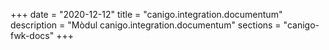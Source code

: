 +++
date        = "2020-12-12"
title       = "canigo.integration.documentum"
description = "Mòdul canigo.integration.documentum"
sections    = "canigo-fwk-docs"
+++
